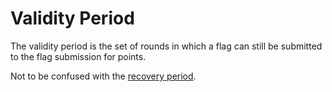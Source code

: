 # Validity Period

<span class=hltext>The validity period is the set of rounds in which a flag
can still be submitted to the flag submission for points.</span>

Not to be confused with the [recovery period](recovery-period.md).
